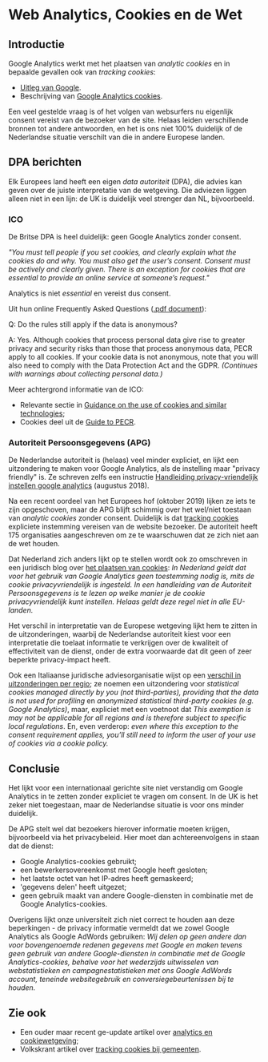 ---
---

# Web Analytics, Cookies en de Wet

## Introductie

Google Analytics werkt met het plaatsen van _analytic cookies_ en in bepaalde gevallen ook van _tracking cookies_:

+ [Uitleg van Google](https://developers.google.com/analytics/resources/concepts/gaConceptsTrackingOverview).
+ Beschrijving van [Google Analytics cookies](https://www.cookielaw.org/google-analytics-eu-cookie-law/).

Een veel gestelde vraag is of het volgen van websurfers nu eigenlijk consent vereist van de bezoeker van de site.
Helaas leiden verschillende bronnen tot andere antwoorden, en het is ons niet 100% duidelijk of de Nederlandse situatie verschilt van die in andere Europese landen.

## DPA berichten

Elk Europees land heeft een eigen _data autoriteit_ (DPA), die advies kan geven over de juiste interpretatie van de wetgeving.
Die adviezen liggen alleen niet in een lijn: de UK is duidelijk veel strenger dan NL, bijvoorbeeld.

### ICO

De Britse DPA is heel duidelijk: geen Google Analytics zonder consent.

_"You must tell people if you set cookies, and clearly explain what the cookies do and why. You must also get the user’s consent. Consent must be actively and clearly given. 
There is an exception for cookies that are essential to provide an online service at someone’s request."_

Analytics is niet _essential_ en vereist dus consent.

Uit hun online Frequently Asked Questions ([.pdf document](https://ico.org.uk/media/for-organisations/guide-to-pecr/cookies-and-similar-technologies-2-4.pdf)):

Q: Do the rules still apply if the data is anonymous?

A: Yes. Although cookies that process personal data give rise to greater privacy and security risks than those that process anonymous data, PECR apply to all cookies. If your cookie data is not anonymous, note that you will also need to comply with the Data Protection Act and the GDPR. _(Continues with warnings about collecting personal data.)_

Meer achtergrond informatie van de ICO:

+ Relevante sectie in [Guidance on the use of cookies and similar technologies](https://ico.org.uk/for-organisations/guide-to-pecr/guidance-on-the-use-of-cookies-and-similar-technologies/how-do-we-comply-with-the-cookie-rules/#comply15);
+ Cookies deel uit de [Guide to PECR](https://ico.org.uk/for-organisations/guide-to-pecr/cookies-and-similar-technologies/).

### Autoriteit Persoonsgegevens (APG)

De Nederlandse autoriteit is (helaas) veel minder expliciet, en lijkt een uitzondering te maken voor Google Analytics, als de instelling maar "privacy friendly" is. 
Ze schreven zelfs een instructie [Handleiding privacy-vriendelijk instellen google analytics](https://autoriteitpersoonsgegevens.nl/sites/default/files/atoms/files/138._handleiding_privacyvriendelijk_instellen_google_analytics_aug_2018.pdf) (augustus 2018).

Na een recent oordeel van het Europees hof (oktober 2019) lijken ze iets te zijn opgeschoven, maar de APG blijft schimmig over het wel/niet toestaan van _analytic cookies_ zonder consent.
Duidelijk is dat [tracking cookies](https://autoriteitpersoonsgegevens.nl/nl/nieuws/ap-veel-websites-vragen-op-onjuiste-wijze-toestemming-voor-plaatsen-tracking-cookies) expliciete instemming vereisen van de website bezoeker.
De autoriteit heeft 175 organisaties aangeschreven om ze te waarschuwen dat ze zich niet aan de wet houden.

Dat Nederland zich anders lijkt op te stellen wordt ook zo omschreven in een juridisch blog over [het plaatsen van cookies](https://www.ictrecht.nl/blog/hof-van-justitie-voor-het-plaatsen-van-cookies-is-de-actieve-toestemming-van-de-internetgebruikers-vereist): 
_In Nederland geldt dat voor het gebruik van Google Analytics geen toestemming nodig is, mits de cookie privacyvriendelijk is ingesteld. In een handleiding van de Autoriteit Persoonsgegevens is te lezen op welke manier je de cookie privacyvriendelijk kunt instellen. Helaas geldt deze regel niet in alle EU-landen._

Het verschil in interpretatie van de Europese wetgeving lijkt hem te zitten in de uitzonderingen, waarbij de Nederlandse autoriteit kiest voor een interpretatie die toelaat informatie te verkrijgen over de kwaliteit of effectiviteit van de dienst, 
onder de extra voorwaarde dat dit geen of zeer beperkte privacy-impact heeft.

Ook een Italiaanse juridische adviesorganisatie wijst op een [verschil in uitzonderingen per regio](https://www.iubenda.com/en/help/5525-cookies-gdpr-requirements); ze noemen een uitzondering voor _statistical cookies managed directly by you (not third-parties), providing that the data is not used for profiling_ en _anonymized statistical third-party cookies (e.g. Google Analytics)_, maar, expliciet met een voetnoot dat _This exemption is may not be applicable for all regions and is therefore subject to specific local regulations_.
En, even verderop: _even where this exception to the consent requirement applies, you’ll still need to inform the user of your use of cookies via a cookie policy._

## Conclusie

Het lijkt voor een internationaal gerichte site niet verstandig om Google Analytics in te zetten zonder expliciet te vragen om consent.
In de UK is het zeker niet toegestaan, maar de Nederlandse situatie is voor ons minder duidelijk.

De APG stelt wel dat bezoekers hierover informatie moeten krijgen, bijvoorbeeld via het privacybeleid. 
Hier moet dan achtereenvolgens in staan dat de dienst:
+ Google Analytics-cookies gebruikt;  
+ een bewerkersovereenkomst met Google heeft gesloten;  
+ het laatste octet van het IP-adres heeft gemaskeerd;
+ 'gegevens delen' heeft uitgezet;  
+ geen gebruik maakt van andere Google-diensten in combinatie met de Google Analytics-cookies.

Overigens lijkt onze universiteit zich niet correct te houden aan deze beperkingen - de privacy informatie vermeldt dat we zowel Google Analytics als Google AdWords gebruiken:
_Wij delen op geen andere dan voor bovengenoemde redenen gegevens met Google en maken tevens geen gebruik van andere Google-diensten in combinatie met de Google Analytics-cookies, behalve voor het wederzijds uitwisselen van webstatistieken en campagnestatistieken met ons Google AdWords account, teneinde websitegebruik en conversiegebeurtenissen bij te houden._

## Zie ook

+ Een ouder maar recent ge-update artikel over [analytics en cookiewetgeving](https://www.vaneldijk.nl/artikelen/hoe-zit-het-nu-met-de-cookiewetgeving);
+ Volkskrant artikel over [tracking cookies bij gemeenten](https://www.volkskrant.nl/nieuws-achtergrond/enkele-tientallen-gemeenten-maken-gebruik-van-agressieve-online-volgmethoden~b4d87ba5/).
